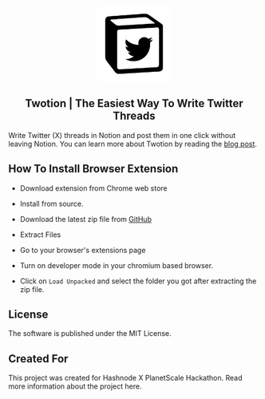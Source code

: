 <p align="center"><img src="client/public/images/logo.png" width="150" /></p>
<h2 align="center">Twotion | The Easiest Way To Write Twitter Threads</h2>

Write Twitter (X) threads in Notion and post them in one click without leaving Notion. You can learn more about Twotion by reading the [blog post](https://blog.osadavidath.com/how-i-built-twotion).

## How To Install Browser Extension

- Download extension from Chrome web store

- Install from source.

- Download the latest zip file from [GitHub](https://github.com/osadavc/twotion/releases)

- Extract Files

- Go to your browser's extensions page

- Turn on developer mode in your chromium based browser.

- Click on `Load Unpacked` and select the folder you got after extracting the zip file.

## License

The software is published under the MIT License.

## Created For

This project was created for Hashnode X PlanetScale Hackathon. Read more information about the project here.
